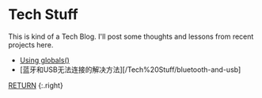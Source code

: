 # Tech Stuff
This is kind of a Tech Blog. I'll post some thoughts and lessons from recent projects here.

* [Using globals()](/Tech%20Stuff/globals())
* [蓝牙和USB无法连接的解决方法][/Tech%20Stuff/bluetooth-and-usb]

[RETURN](/)
{:.right}
